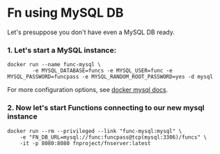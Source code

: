 # Fn using MySQL DB

Let's presuppose you don't have even a MySQL DB ready.

### 1. Let's start a MySQL instance:

```
docker run --name func-mysql \
        -e MYSQL_DATABASE=funcs -e MYSQL_USER=func -e MYSQL_PASSWORD=funcpass -e MYSQL_RANDOM_ROOT_PASSWORD=yes -d mysql
```

For more configuration options, see [docker mysql docs](https://hub.docker.com/_/mysql/).

### 2. Now let's start Functions connecting to our new mysql instance

```
docker run --rm --privileged --link "func-mysql:mysql" \
    -e "FN_DB_URL=mysql://func:funcpass@tcp(mysql:3306)/funcs" \
    -it -p 8080:8080 fnproject/fnserver:latest
```
